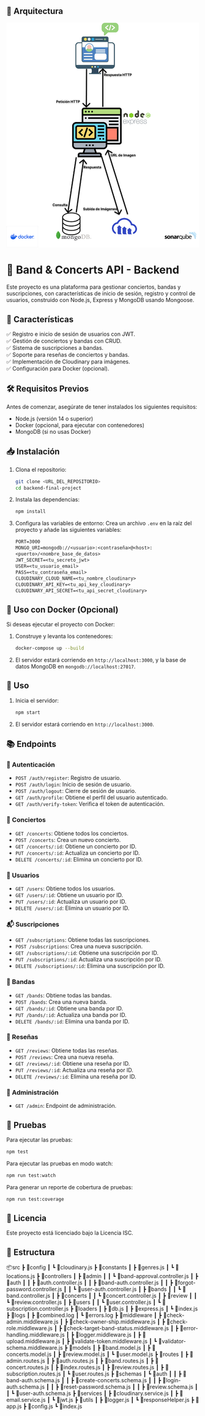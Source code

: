 ## 📌 Arquitectura

![Esquema de Arquitectura](public/frame1.png)

# 🎸 Band & Concerts API - Backend

Este proyecto es una plataforma para gestionar conciertos, bandas y suscripciones, con características de inicio de sesión, registro y control de usuarios, construido con Node.js, Express y MongoDB usando Mongoose.

## 📌 Características
✅ Registro e inicio de sesión de usuarios con JWT.  
✅ Gestión de conciertos y bandas con CRUD.  
✅ Sistema de suscripciones a bandas.  
✅ Soporte para reseñas de conciertos y bandas.  
✅ Implementación de Cloudinary para imágenes.  
✅ Configuración para Docker (opcional).  

## 🛠️ Requisitos Previos

Antes de comenzar, asegúrate de tener instalados los siguientes requisitos:

- Node.js (versión 14 o superior)
- Docker (opcional, para ejecutar con contenedores)
- MongoDB (si no usas Docker)

## 📥 Instalación

1. Clona el repositorio:
   ```bash
   git clone <URL_DEL_REPOSITORIO>
   cd backend-final-project
   ```

2. Instala las dependencias:
   ```bash
   npm install
   ```

3. Configura las variables de entorno:
   Crea un archivo `.env` en la raíz del proyecto y añade las siguientes variables:
   ```env
   PORT=3000
   MONGO_URI=mongodb://<usuario>:<contraseña>@<host>:<puerto>/<nombre_base_de_datos>
   JWT_SECRET=<tu_secreto_jwt>
   USER=<tu_usuario_email>
   PASS=<tu_contraseña_email>
   CLOUDINARY_CLOUD_NAME=<tu_nombre_cloudinary>
   CLOUDINARY_API_KEY=<tu_api_key_cloudinary>
   CLOUDINARY_API_SECRET=<tu_api_secret_cloudinary>
   ```

## 🐳 Uso con Docker (Opcional)

Si deseas ejecutar el proyecto con Docker:

1. Construye y levanta los contenedores:
   ```bash
   docker-compose up --build
   ```

2. El servidor estará corriendo en `http://localhost:3000`, y la base de datos MongoDB en `mongodb://localhost:27017`.

## 🚀 Uso

1. Inicia el servidor:
   ```bash
   npm start
   ```

2. El servidor estará corriendo en `http://localhost:3000`.

## 📚 Endpoints

### 🔐 Autenticación
- `POST /auth/register`: Registro de usuario.
- `POST /auth/login`: Inicio de sesión de usuario.
- `POST /auth/logout`: Cierre de sesión de usuario.
- `GET /auth/profile`: Obtiene el perfil del usuario autenticado.
- `GET /auth/verify-token`: Verifica el token de autenticación.

### 🎤 Conciertos
- `GET /concerts`: Obtiene todos los conciertos.
- `POST /concerts`: Crea un nuevo concierto.
- `GET /concerts/:id`: Obtiene un concierto por ID.
- `PUT /concerts/:id`: Actualiza un concierto por ID.
- `DELETE /concerts/:id`: Elimina un concierto por ID.

### 👥 Usuarios
- `GET /users`: Obtiene todos los usuarios.
- `GET /users/:id`: Obtiene un usuario por ID.
- `PUT /users/:id`: Actualiza un usuario por ID.
- `DELETE /users/:id`: Elimina un usuario por ID.

### 📬 Suscripciones
- `GET /subscriptions`: Obtiene todas las suscripciones.
- `POST /subscriptions`: Crea una nueva suscripción.
- `GET /subscriptions/:id`: Obtiene una suscripción por ID.
- `PUT /subscriptions/:id`: Actualiza una suscripción por ID.
- `DELETE /subscriptions/:id`: Elimina una suscripción por ID.

### 🎸 Bandas
- `GET /bands`: Obtiene todas las bandas.
- `POST /bands`: Crea una nueva banda.
- `GET /bands/:id`: Obtiene una banda por ID.
- `PUT /bands/:id`: Actualiza una banda por ID.
- `DELETE /bands/:id`: Elimina una banda por ID.

### 📝 Reseñas
- `GET /reviews`: Obtiene todas las reseñas.
- `POST /reviews`: Crea una nueva reseña.
- `GET /reviews/:id`: Obtiene una reseña por ID.
- `PUT /reviews/:id`: Actualiza una reseña por ID.
- `DELETE /reviews/:id`: Elimina una reseña por ID.

### 🔧 Administración
- `GET /admin`: Endpoint de administración.

## 🧪 Pruebas

Para ejecutar las pruebas:
```bash
npm test
```

Para ejecutar las pruebas en modo watch:
```bash
npm run test:watch
```

Para generar un reporte de cobertura de pruebas:
```bash
npm run test:coverage
```

## 📄 Licencia

Este proyecto está licenciado bajo la Licencia ISC.

## 📂 Estructura 
📦src
 ┣ 📂config
 ┃ ┗ 📜cloudinary.js
 ┣ 📂constants
 ┃ ┣ 📜genres.js
 ┃ ┗ 📜locations.js
 ┣ 📂controllers
 ┃ ┣ 📂admin
 ┃ ┃ ┗ 📜band-approval.controller.js
 ┃ ┣ 📂auth
 ┃ ┃ ┣ 📜auth.controller.js
 ┃ ┃ ┣ 📜band-auth.controller.js
 ┃ ┃ ┣ 📜forgot-password.controller.js
 ┃ ┃ ┗ 📜user-auth.controller.js
 ┃ ┣ 📂bands
 ┃ ┃ ┗ 📜band.controller.js
 ┃ ┣ 📂concerts
 ┃ ┃ ┗ 📜concert.controller.js
 ┃ ┣ 📂review
 ┃ ┃ ┗ 📜review.controller.js
 ┃ ┣ 📂users
 ┃ ┃ ┗ 📜user.controller.js
 ┃ ┗ 📜subscription.controller.js
 ┣ 📂loaders
 ┃ ┣ 📜db.js
 ┃ ┣ 📜express.js
 ┃ ┗ 📜index.js
 ┣ 📂logs
 ┃ ┣ 📜combined.log
 ┃ ┗ 📜errors.log
 ┣ 📂middleware
 ┃ ┣ 📜check-admin.middleware.js
 ┃ ┣ 📜check-owner-ship.middleware.js
 ┃ ┣ 📜check-role.middleware.js
 ┃ ┣ 📜check-target-band-status.middleware.js
 ┃ ┣ 📜error-handling.middleware.js
 ┃ ┣ 📜logger.middleware.js
 ┃ ┣ 📜upload.middleware.js
 ┃ ┣ 📜validate-token.middleware.js
 ┃ ┗ 📜validator-schema.middleware.js
 ┣ 📂models
 ┃ ┣ 📜band.model.js
 ┃ ┣ 📜concerts.model.js
 ┃ ┣ 📜review.model.js
 ┃ ┗ 📜user.model.js
 ┣ 📂routes
 ┃ ┣ 📜admin.routes.js
 ┃ ┣ 📜auth.routes.js
 ┃ ┣ 📜band.routes.js
 ┃ ┣ 📜concert.routes.js
 ┃ ┣ 📜index.routes.js
 ┃ ┣ 📜review.routes.js
 ┃ ┣ 📜subscription.routes.js
 ┃ ┗ 📜user.routes.js
 ┣ 📂schemas
 ┃ ┗ 📂auth
 ┃ ┃ ┣ 📜band-auth.schema.js
 ┃ ┃ ┣ 📜create-concerts.schema.js
 ┃ ┃ ┣ 📜login-auth.schema.js
 ┃ ┃ ┣ 📜reset-password.schema.js
 ┃ ┃ ┣ 📜review.schema.js
 ┃ ┃ ┗ 📜user-auth.schema.js
 ┣ 📂services
 ┃ ┣ 📜cloudinary.service.js
 ┃ ┣ 📜email.service.js
 ┃ ┗ 📜jwt.js
 ┣ 📂utils
 ┃ ┣ 📜logger.js
 ┃ ┗ 📜responseHelper.js
 ┣ 📜app.js
 ┣ 📜config.js
 ┗ 📜index.js